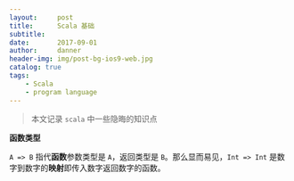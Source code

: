 ```yaml
---
layout:     post
title:      Scala 基础
subtitle:   
date:       2017-09-01
author:     danner
header-img: img/post-bg-ios9-web.jpg
catalog: true
tags:
    - Scala
    - program language
---
```


> 本文记录 `scala` 中一些隐晦的知识点


**函数类型**

`A => B` 指代**函数**参数类型是 `A`，返回类型是 `B`。那么显而易见，`Int => Int` 是数字到数字的**映射**即传入数字返回数字的函数。